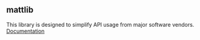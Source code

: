 ## mattlib
This library is designed to simplify API usage from major software vendors.
[Documentation](https://stunning-eureka-a35ae84a.pages.github.io/)
